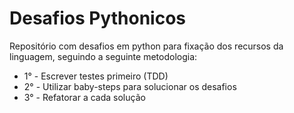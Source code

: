 # Desafios Pythonicos

Repositório com desafios em python para fixação dos recursos da linguagem, seguindo a seguinte metodologia:
  * 1° - Escrever testes primeiro (TDD)
  * 2° - Utilizar baby-steps para solucionar os desafios
  * 3° - Refatorar a cada solução

